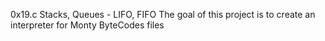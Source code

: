 0x19.c Stacks, Queues - LIFO, FIFO
The goal of this project is to create an interpreter for Monty ByteCodes files
